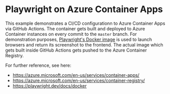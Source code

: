 # Playwright on Azure Container Apps

This example demonstrates a CI/CD configurationn to Azure Container Apps via GitHub Actions.
The container gets built and deployed to Azure Container instances on every commit to the `master` branch.
For demonstration purposes, [Playwright's Docker image](https://playwright.dev/docs/docker) is used
to launch browsers and return its screenshot to the frontend. The actual image which gets built inside GitHub Actions
gets pushed to the Azure Container Registry.

For further reference, see here:

- https://azure.microsoft.com/en-us/services/container-apps/
- https://azure.microsoft.com/en-us/services/container-registry/
- https://playwright.dev/docs/docker

